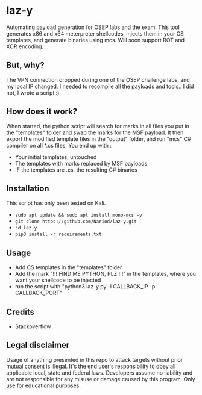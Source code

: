 # laz-y
Automating payload generation for OSEP labs and the exam. This tool generates x86 and x64 meterpreter shellcodes, injects them in your CS templates, and generate binaries using mcs. Will soon support ROT and XOR encoding.

## But, why?
The VPN connection dropped during one of the OSEP challenge labs, and my local IP changed. I needed to recompile all the payloads and tools.. I did not, I wrote a script :) 

## How does it work?
When started, the python script will search for marks in all files you put in the "templates" folder and swap the marks for the MSF payload. It then export the modified template files in the "output" folder, and run "mcs" C# compiler on all *.cs files.
You end up with :
* Your initial templates, untouched
* The templates with marks replaced by MSF payloads
* IF the templates are .cs, the resulting C# binaries

## Installation
This script has only been tested on Kali.
* `sudo apt update && sudo apt install mono-mcs -y`
* `git clone https://github.com/Nariod/laz-y.git`
* `cd laz-y`
* `pip3 install -r requirements.txt`

## Usage
* Add CS templates in the "templates" folder
* Add the mark "!!! FIND ME PYTHON, PLZ !!!" in the templates, where you want your shellcode to be injected
* run the script with "python3 laz-y.py -l CALLBACK_IP -p CALLBACK_PORT"

## Credits
* Stackoverflow 

## Legal disclaimer
Usage of anything presented in this repo to attack targets without prior mutual consent is illegal. It's the end user's responsibility to obey all applicable local, state and federal laws. Developers assume no liability and are not responsible for any misuse or damage caused by this program. Only use for educational purposes.